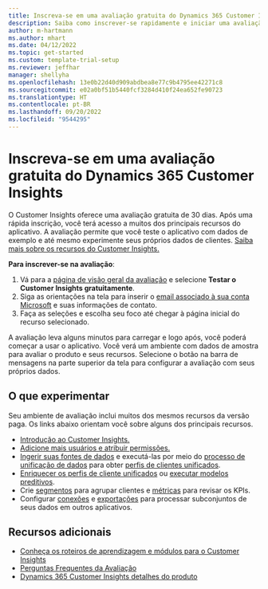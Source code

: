 ```yaml
---
title: Inscreva-se em uma avaliação gratuita do Dynamics 365 Customer Insights
description: Saiba como inscrever-se rapidamente e iniciar uma avaliação gratuita do Customer Insights. Explore o aplicativo e encontre recursos de aprendizagem adicionais.
author: m-hartmann
ms.author: mhart
ms.date: 04/12/2022
ms.topic: get-started
ms.custom: template-trial-setup
ms.reviewer: jeffhar
manager: shellyha
ms.openlocfilehash: 13e0b22d40d909abdbea8e77c9b4795ee42271c8
ms.sourcegitcommit: e02a0bf51b5440fcf3284d410f24ea652fe90723
ms.translationtype: HT
ms.contentlocale: pt-BR
ms.lasthandoff: 09/20/2022
ms.locfileid: "9544295"
---
```

# <a name="sign-up-for-a-free-dynamics-365-customer-insights-trial"></a>Inscreva-se em uma avaliação gratuita do Dynamics 365 Customer Insights

O Customer Insights oferece uma avaliação gratuita de 30 dias. Após uma rápida inscrição, você terá acesso a muitos dos principais recursos do aplicativo. A avaliação permite que você teste o aplicativo com dados de exemplo e até mesmo experimente seus próprios dados de clientes. [Saiba mais sobre os recursos do Customer Insights.](overview.md)

**Para inscrever-se na avaliação**:

1. Vá para a [página de visão geral da avaliação](https://dynamics.microsoft.com/ai/customer-insights/) e selecione **Testar o Customer Insights gratuitamente**.
1. Siga as orientações na tela para inserir o [email associado à sua conta Microsoft](https://support.microsoft.com/windows/what-is-a-microsoft-account-4a7c48e9-ff5a-e9c6-5a5c-1a57d66c3bfa) e suas informações de contato.
1. Faça as seleções e escolha seu foco até chegar à página inicial do recurso selecionado.

A avaliação leva alguns minutos para carregar e logo após, você poderá começar a usar o aplicativo. Você verá um ambiente com dados de amostra para avaliar o produto e seus recursos. Selecione o botão na barra de mensagens na parte superior da tela para configurar a avaliação com seus próprios dados.

## <a name="what-to-try"></a>O que experimentar

Seu ambiente de avaliação inclui muitos dos mesmos recursos da versão paga. Os links abaixo orientam você sobre alguns dos principais recursos.

- [Introdução ao Customer Insights.](get-started.md)
- [Adicione mais usuários e atribuir permissões.](permissions.md)
- [Ingerir suas fontes de dados](data-sources.md) e executá-las por meio do [processo de unificação de dados](data-unification.md) para obter [perfis de clientes unificados](customer-profiles.md).
- [Enriquecer os perfis de cliente unificados](enrichment-hub.md) ou [executar modelos preditivos](predictions-overview.md).
- Crie [segmentos](segments.md) para agrupar clientes e [métricas](measures.md) para revisar os KPIs.
- Configurar [conexões](connections.md) e [exportações](export-destinations.md) para processar subconjuntos de seus dados em outros aplicativos.

## <a name="additional-resources"></a>Recursos adicionais

- [Conheça os roteiros de aprendizagem e módulos para o Customer Insights](/training/browse/?products=dynamics-cust-insights)
- [Perguntas Frequentes da Avaliação](trial-faq.md)
- [Dynamics 365 Customer Insights detalhes do produto](https://dynamics.microsoft.com/ai/customer-insights/)
